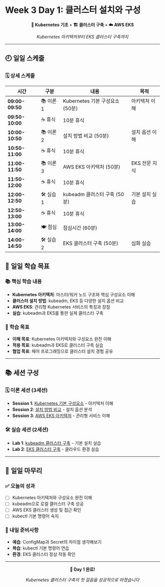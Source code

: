 # Week 3 Day 1: 클러스터 설치와 구성

<div align="center">

**🎯 Kubernetes 기초** • **🏗️ 클러스터 구축** • **☁️ AWS EKS**

*Kubernetes 아키텍처부터 EKS 클러스터 구축까지*

</div>

---

## 🕘 일일 스케줄

### 🗓️ 상세 스케줄
| 시간 | 구분 | 내용 | 목적 |
|------|------|------|------|
| **09:00-09:50** | 📚 이론 1 | Kubernetes 기본 구성요소 (50분) | 아키텍처 이해 |
| **09:50-10:00** | ☕ 휴식 | 10분 휴식 | |
| **10:00-10:50** | 📚 이론 2 | 설치 방법 비교 (50분) | 설치 옵션 이해 |
| **10:50-11:00** | ☕ 휴식 | 10분 휴식 | |
| **11:00-11:50** | 📚 이론 3 | AWS EKS 아키텍처 (50분) | EKS 전문 지식 |
| **11:50-12:00** | ☕ 휴식 | 10분 휴식 | |
| **12:00-12:50** | 🛠️ 실습 1 | kubeadm 클러스터 구축 (50분) | 기본 설치 실습 |
| **12:50-13:00** | ☕ 휴식 | 10분 휴식 | |
| **13:00-14:00** | 🍽️ 점심 | 점심시간 (60분) | |
| **14:00-14:50** | 🛠️ 실습 2 | EKS 클러스터 구축 (50분) | 심화 실습 |

## 🎯 일일 학습 목표

### 📚 핵심 학습 내용
- **Kubernetes 아키텍처**: 마스터/워커 노드 구조와 핵심 구성요소 이해
- **클러스터 설치 방법**: kubeadm, EKS 등 다양한 설치 옵션 비교
- **AWS EKS**: 관리형 Kubernetes 서비스의 특징과 장점
- **실습**: kubeadm과 EKS를 통한 실제 클러스터 구축

### 🎯 학습 목표
- **이해 목표**: Kubernetes 아키텍처와 구성요소 완전 이해
- **적용 목표**: kubeadm과 EKS로 클러스터 구축 실습
- **협업 목표**: 페어 프로그래밍으로 클러스터 설치 경험 공유

---

## 📚 세션 구성

### 🗓️ 이론 세션 (3세션)
- **Session 1**: [Kubernetes 기본 구성요소](./session_1.md) - 아키텍처 이해
- **Session 2**: [설치 방법 비교](./session_2.md) - 설치 옵션 분석
- **Session 3**: [AWS EKS 아키텍처](./session_3.md) - 관리형 서비스 이해

### 🛠️ 실습 세션 (2세션)
- **Lab 1**: [kubeadm 클러스터 구축](./lab_1.md) - 기본 설치 실습
- **Lab 2**: [EKS 클러스터 구축](./lab_2.md) - 클라우드 환경 실습

---

## 📝 일일 마무리

### ✅ 오늘의 성과
- [ ] Kubernetes 아키텍처와 구성요소 완전 이해
- [ ] kubeadm으로 로컬 클러스터 구축 성공
- [ ] AWS EKS 클러스터 생성 및 접근 확인
- [ ] kubectl 기본 명령어 숙지

### 🎯 내일 준비사항
- **예습**: ConfigMap과 Secret의 차이점 생각해보기
- **복습**: kubectl 기본 명령어 연습
- **환경**: EKS 클러스터 정상 작동 확인

---

<div align="center">

**🎉 Day 1 완료!** 

*Kubernetes 클러스터 구축의 첫 걸음을 성공적으로 마쳤습니다*

</div>